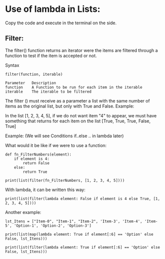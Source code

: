 # Use of lambda in Lists:

Copy the code and execute in the terminal on the side.

## Filter:

The filter() function returns an iterator were the items are filtered through a function to test if the item is accepted or not.

Syntax

    filter(function, iterable)

    Parameter 	Description
    function 	A Function to be run for each item in the iterable
    iterable 	The iterable to be filtered


The filter () must receive as a parameter a list with the same number of items as the original list, but only with True and False.
Example:

In the list [1, 2, 3, 4, 5], if we do not want item "4" to appear, we must have something that returns for each item on the list [True, True, True, False, True]

Example: (We will see Conditions if..else .. in lambda later)

What would it be like if we were to use a function:


    def fn_FilterNumbers(element):
        if element is 4:
            return False
        else:
            return True

    print(list(filter(fn_FilterNumbers, [1, 2, 3, 4, 5])))


With lambda, it can be written this way:

    print(list(filter(lambda element: False if element is 4 else True, [1, 2, 3, 4, 5])))

Another example:

    lst_Itens = ["Item-0", "Item-1", "Item-2", 'Item-3', 'Item-4', 'Item-5', 'Option-1', 'Option-2', 'Option-3']

    print(list(map(lambda element: True if element[:6] == 'Option' else False, lst_Itens)))

    print(list(filter(lambda element: True if element[:6] == 'Option' else False, lst_Itens)))
